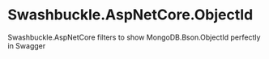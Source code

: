 # Swashbuckle.AspNetCore.ObjectId
Swashbuckle.AspNetCore filters to show MongoDB.Bson.ObjectId perfectly in Swagger
